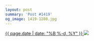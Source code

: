 ```yaml
---
layout: post
summary: 'Post #1419'
og_image: 1419-1280.jpg
---
```


<p>
 <time>
  <a href="/1419">
   {{ page.date | date: "%B %-d, %Y" }}
  </a>
 </time>
 <a href="/1419">
  <img data-taken="8/3/2021" sizes="(min-width: 700px) 50vw, calc(100vw - 2rem)" src="{{ site.assets_url }}/1419-640.jpg" srcset="{{ site.assets_url }}/1419-320.jpg 320w, {{ site.assets_url }}/1419-640.jpg 640w, {{ site.assets_url }}/1419-960.jpg 960w, {{ site.assets_url }}/1419-1280.jpg 1280w"/>
 </a>
</p>
